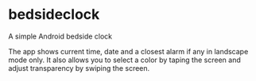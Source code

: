 # bedsideclock
A simple Android bedside clock

The app shows current time, date and a closest alarm if any in landscape mode only. It also allows you to select a color by taping the screen and adjust transparency by swiping the screen.

